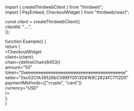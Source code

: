 import { createThirdwebClient } from "thirdweb";  
import { PayEmbed, CheckoutWidget } from "thirdweb/react";

const client \= createThirdwebClient({  
  clientId: "....",  
});

function Example() {  
  return (  
    \<CheckoutWidget  
      client\={client}  
      chain\={defineChain(8453)}  
      amount\="50"  
      token\="0xeeeeeeeeeeeeeeeeeeeeeeeeeeeeeeeeeeeeeeee"  
      seller\="0xc02CfA39526bC088Ff0513D8169C2824fC7112D5"  
      paymentMethods\={\["crypto", "card"\]}  
      currency\="USD"  
    /\>  
  );  
}  
